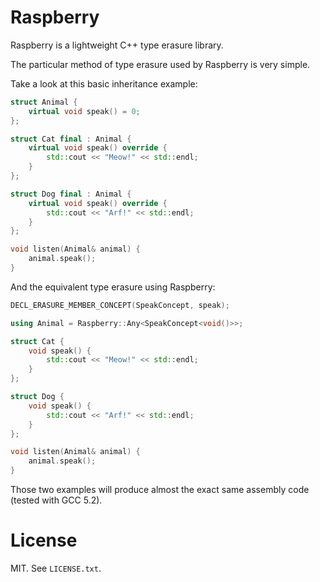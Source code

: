 Raspberry
===

Raspberry is a lightweight C++ type erasure library.

The particular method of type erasure used by Raspberry is very simple.

Take a look at this basic inheritance example:

```C++
struct Animal {
    virtual void speak() = 0;
};

struct Cat final : Animal {
    virtual void speak() override {
        std::cout << "Meow!" << std::endl;
    }
};

struct Dog final : Animal {
    virtual void speak() override {
        std::cout << "Arf!" << std::endl;
    }
};

void listen(Animal& animal) {
    animal.speak();
}
```

And the equivalent type erasure using Raspberry:

```C++
DECL_ERASURE_MEMBER_CONCEPT(SpeakConcept, speak);

using Animal = Raspberry::Any<SpeakConcept<void()>>;

struct Cat {
    void speak() {
        std::cout << "Meow!" << std::endl;
    }
};

struct Dog {
    void speak() {
        std::cout << "Arf!" << std::endl;
    }
};

void listen(Animal& animal) {
    animal.speak();
}
```

Those two examples will produce almost the exact same assembly code (tested with GCC 5.2).

License
===

MIT. See `LICENSE.txt`.
